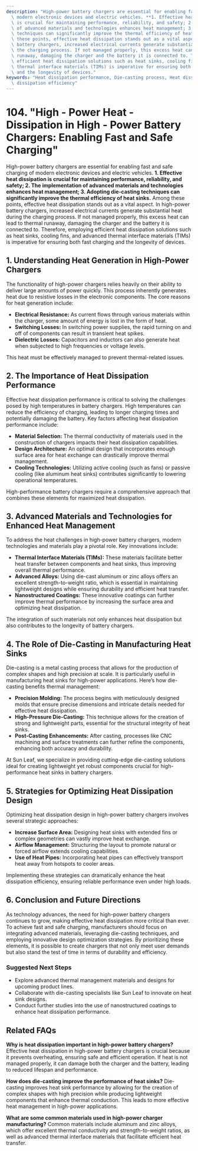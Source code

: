 ```yaml
---
description: "High-power battery chargers are essential for enabling fast and safe charging of\
  \ modern electronic devices and electric vehicles. **1. Effective heat dissipation\
  \ is crucial for maintaining performance, reliability, and safety; 2. The implementation\
  \ of advanced materials and technologies enhances heat management; 3. Adopting die-casting\
  \ techniques can significantly improve the thermal efficiency of heat sinks.** Among\
  \ these points, effective heat dissipation stands out as a vital aspect. In high-power\
  \ battery chargers, increased electrical currents generate substantial heat during\
  \ the charging process. If not managed properly, this excess heat can lead to thermal\
  \ runaway, damaging the charger and the battery it is connected to. Therefore, employing\
  \ efficient heat dissipation solutions such as heat sinks, cooling fins, and advanced\
  \ thermal interface materials (TIMs) is imperative for ensuring both fast charging\
  \ and the longevity of devices."
keywords: "Heat dissipation performance, Die-casting process, Heat dissipation structure, Heat\
  \ dissipation efficiency"
---
```

# 104. "High - Power Heat - Dissipation in High - Power Battery Chargers: Enabling Fast and Safe Charging"

High-power battery chargers are essential for enabling fast and safe charging of modern electronic devices and electric vehicles. **1. Effective heat dissipation is crucial for maintaining performance, reliability, and safety; 2. The implementation of advanced materials and technologies enhances heat management; 3. Adopting die-casting techniques can significantly improve the thermal efficiency of heat sinks.** Among these points, effective heat dissipation stands out as a vital aspect. In high-power battery chargers, increased electrical currents generate substantial heat during the charging process. If not managed properly, this excess heat can lead to thermal runaway, damaging the charger and the battery it is connected to. Therefore, employing efficient heat dissipation solutions such as heat sinks, cooling fins, and advanced thermal interface materials (TIMs) is imperative for ensuring both fast charging and the longevity of devices.

## **1. Understanding Heat Generation in High-Power Chargers**

The functionality of high-power chargers relies heavily on their ability to deliver large amounts of power quickly. This process inherently generates heat due to resistive losses in the electronic components. The core reasons for heat generation include:

- **Electrical Resistance:** As current flows through various materials within the charger, some amount of energy is lost in the form of heat.
- **Switching Losses:** In switching power supplies, the rapid turning on and off of components can result in transient heat spikes.
- **Dielectric Losses:** Capacitors and inductors can also generate heat when subjected to high frequencies or voltage levels.

This heat must be effectively managed to prevent thermal-related issues.

## **2. The Importance of Heat Dissipation Performance**

Effective heat dissipation performance is critical to solving the challenges posed by high temperatures in battery chargers. High temperatures can reduce the efficiency of charging, leading to longer charging times and potentially damaging the battery. Key factors affecting heat dissipation performance include:

- **Material Selection:** The thermal conductivity of materials used in the construction of chargers impacts their heat dissipation capabilities.
- **Design Architecture:** An optimal design that incorporates enough surface area for heat exchange can drastically improve thermal management.
- **Cooling Technologies:** Utilizing active cooling (such as fans) or passive cooling (like aluminum heat sinks) contributes significantly to lowering operational temperatures.

High-performance battery chargers require a comprehensive approach that combines these elements for maximized heat dissipation.

## **3. Advanced Materials and Technologies for Enhanced Heat Management**

To address the heat challenges in high-power battery chargers, modern technologies and materials play a pivotal role. Key innovations include:

- **Thermal Interface Materials (TIMs):** These materials facilitate better heat transfer between components and heat sinks, thus improving overall thermal performance.
- **Advanced Alloys:** Using die-cast aluminum or zinc alloys offers an excellent strength-to-weight ratio, which is essential in maintaining lightweight designs while ensuring durability and efficient heat transfer.
- **Nanostructured Coatings:** These innovative coatings can further improve thermal performance by increasing the surface area and optimizing heat dissipation.

The integration of such materials not only enhances heat dissipation but also contributes to the longevity of battery chargers.

## **4. The Role of Die-Casting in Manufacturing Heat Sinks**

Die-casting is a metal casting process that allows for the production of complex shapes and high precision at scale. It is particularly useful in manufacturing heat sinks for high-power applications. Here’s how die-casting benefits thermal management:

- **Precision Molding:** The process begins with meticulously designed molds that ensure precise dimensions and intricate details needed for effective heat dissipation.
- **High-Pressure Die-Casting:** This technique allows for the creation of strong and lightweight parts, essential for the structural integrity of heat sinks.
- **Post-Casting Enhancements:** After casting, processes like CNC machining and surface treatments can further refine the components, enhancing both accuracy and durability.

At Sun Leaf, we specialize in providing cutting-edge die-casting solutions ideal for creating lightweight yet robust components crucial for high-performance heat sinks in battery chargers.

## **5. Strategies for Optimizing Heat Dissipation Design**

Optimizing heat dissipation design in high-power battery chargers involves several strategic approaches:

- **Increase Surface Area:** Designing heat sinks with extended fins or complex geometries can vastly improve heat exchange.
- **Airflow Management:** Structuring the layout to promote natural or forced airflow extends cooling capabilities.
- **Use of Heat Pipes:** Incorporating heat pipes can effectively transport heat away from hotspots to cooler areas.

Implementing these strategies can dramatically enhance the heat dissipation efficiency, ensuring reliable performance even under high loads.

## **6. Conclusion and Future Directions**

As technology advances, the need for high-power battery chargers continues to grow, making effective heat dissipation more critical than ever. To achieve fast and safe charging, manufacturers should focus on integrating advanced materials, leveraging die-casting techniques, and employing innovative design optimization strategies. By prioritizing these elements, it is possible to create chargers that not only meet user demands but also stand the test of time in terms of durability and efficiency.

### Suggested Next Steps
- Explore advanced thermal management materials and designs for upcoming product lines.
- Collaborate with die-casting specialists like Sun Leaf to innovate on heat sink designs.
- Conduct further studies into the use of nanostructured coatings to enhance heat dissipation performance.

## Related FAQs

**Why is heat dissipation important in high-power battery chargers?**
Effective heat dissipation in high-power battery chargers is crucial because it prevents overheating, ensuring safe and efficient operation. If heat is not managed properly, it can damage both the charger and the battery, leading to reduced lifespan and performance.

**How does die-casting improve the performance of heat sinks?**
Die-casting improves heat sink performance by allowing for the creation of complex shapes with high precision while producing lightweight components that enhance thermal conduction. This leads to more effective heat management in high-power applications.

**What are some common materials used in high-power charger manufacturing?**
Common materials include aluminum and zinc alloys, which offer excellent thermal conductivity and strength-to-weight ratios, as well as advanced thermal interface materials that facilitate efficient heat transfer.
